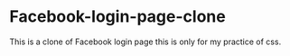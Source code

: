 # Facebook-login-page-clone
This is a clone of Facebook login page this is only for my practice of css.
